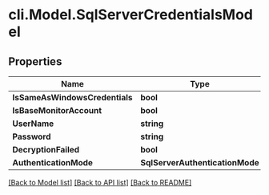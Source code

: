 # cli.Model.SqlServerCredentialsModel

## Properties

Name | Type | Description | Notes
------------ | ------------- | ------------- | -------------
**IsSameAsWindowsCredentials** | **bool** |  | [optional] 
**IsBaseMonitorAccount** | **bool** |  | [optional] 
**UserName** | **string** |  | [optional] 
**Password** | **string** |  | [optional] 
**DecryptionFailed** | **bool** |  | [optional] 
**AuthenticationMode** | **SqlServerAuthenticationMode** |  | [optional] 

[[Back to Model list]](../README.md#documentation-for-models) [[Back to API list]](../README.md#documentation-for-api-endpoints) [[Back to README]](../README.md)

